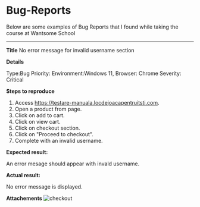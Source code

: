# Bug-Reports
Below are some examples of Bug Reports that I found while taking the course at Wantsome School


--------------------

**Title**
No error message for invalid username section

**Details**

Type:Bug
Priority:
Environment:Windows 11, Browser: Chrome
Severity: Critical

**Steps to reproduce**
1. Access https://testare-manuala.locdejoacapentruitsti.com.
2. Open a product from page.
3. Click on add to cart.
4. Click on view cart.
5. Click on checkout section.
6. Click on "Proceed to checkout".
7. Complete with an invalid username.

**Expected result:**

An error mesage should appear with invald username.

**Actual result:**

No error message is displayed.

**Attachements**
![checkout](https://user-images.githubusercontent.com/114156179/198036384-b76521c0-ac3d-4d6c-b790-3ead2963cb71.jpg)
